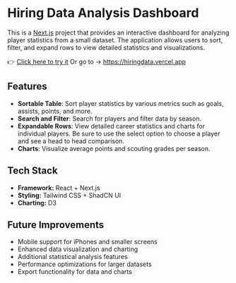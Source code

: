 # Hiring Data Analysis Dashboard

This is a [Next.js](https://nextjs.org) project that provides an interactive dashboard for analyzing player statistics from a small dataset. The application allows users to sort, filter, and expand rows to view detailed statistics and visualizations.

👉 [Click here to try it](https://hiringdata.vercel.app/)
Or go to -> https://hiringdata.vercel.app


## Features

- **Sortable Table**: Sort player statistics by various metrics such as goals, assists, points, and more.
- **Search and Filter**: Search for players and filter data by season.
- **Expandable Rows**: View detailed career statistics and charts for individual players. Be sure to use the select option to choose a player and see a head to head comparison.
- **Charts**: Visualize average points and scouting grades per season.

## Tech Stack

- **Framework:** React + Next.js
- **Styling:** Tailwind CSS + ShadCN UI
- **Charting:** D3

## Future Improvements

- Mobile support for iPhones and smaller screens
- Enhanced data visualization and charting
- Additional statistical analysis features
- Performance optimizations for larger datasets
- Export functionality for data and charts

